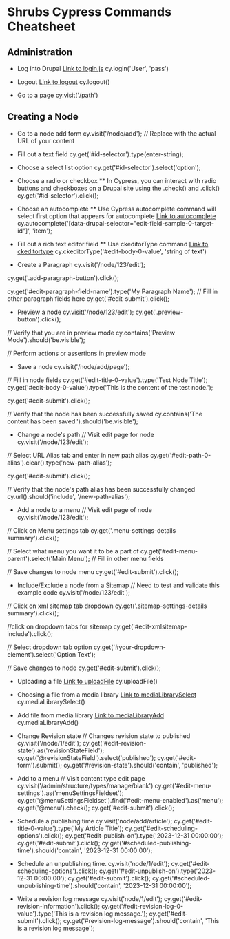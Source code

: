 # Shrubs Cypress Commands Cheatsheet

## Administration

* Log into Drupal
[Link to login.js](login.js)
cy.login('User', 'pass')

* Logout 
[Link to logout](logout.js)
cy.logout()

* Go to a page
cy.visit('/path')

## Creating a Node
* Go to a node add form
cy.visit('/node/add'); // Replace with the actual URL of your content

* Fill out a text field
cy.get('#id-selector').type(enter-string);

* Choose a select list option
cy.get('#id-selector').select('option');

* Choose a radio or checkbox
** In Cypress, you can interact with radio buttons and checkboxes on a Drupal site using the .check() and .click()
cy.get('#id-selector').click();

* Choose an autocomplete
** Use Cypress autocomplete command will select first option that appears for autocomplete
[Link to autocomplete](autocomplete.js)
cy.autocomplete('[data-drupal-selector="edit-field-sample-0-target-id"]', 'item');

* Fill out a rich text editor field
** Use ckeditorType command 
[Link to ckeditortype](ckeditorType.js)
cy.ckeditorType('#edit-body-0-value', 'string of text')

* Create a Paragraph
cy.visit('/node/123/edit');

cy.get('.add-paragraph-button').click();

cy.get('#edit-paragraph-field-name').type('My Paragraph Name');
// Fill in other paragraph fields here
cy.get('#edit-submit').click();

* Preview a node
cy.visit('/node/123/edit');
cy.get('.preview-button').click();

// Verify that you are in preview mode
cy.contains('Preview Mode').should('be.visible');

// Perform actions or assertions in preview mode

* Save a node
cy.visit('/node/add/page');

// Fill in node fields
cy.get('#edit-title-0-value').type('Test Node Title');
cy.get('#edit-body-0-value').type('This is the content of the test node.');

cy.get('#edit-submit').click();

// Verify that the node has been successfully saved
cy.contains('The content has been saved.').should('be.visible');

* Change a node's path
// Visit edit page for node 
cy.visit('/node/123/edit');

// Select URL Alias tab and enter in new path alias
cy.get('#edit-path-0-alias').clear().type('new-path-alias');

cy.get('#edit-submit').click();

// Verify that the node's path alias has been successfully changed
cy.url().should('include', '/new-path-alias');

* Add a node to a menu
// Visit edit page of node
cy.visit('/node/123/edit');

// Click on Menu settings tab
cy.get('.menu-settings-details summary').click();

// Select what menu you want it to be a part of
cy.get('#edit-menu-parent').select('Main Menu');
// Fill in other menu fields

// Save changes to node menu
cy.get('#edit-submit').click();

* Include/Exclude a node from a Sitemap
// Need to test and validate this example code
cy.visit('/node/123/edit');

// Click on xml sitemap tab dropdown 
cy.get('.sitemap-settings-details summary').click();

//click on dropdown tabs for sitemap
cy.get('#edit-xmlsitemap-include').click();

// Select dropdown tab option
cy.get('#your-dropdown-element').select('Option Text');

// Save changes to node
cy.get('#edit-submit').click();

* Uploading a file 
[Link to uploadFile](uploadFile.js)
cy.uploadFile()

* Choosing a file from a media library
[Link to mediaLibrarySelect](mediaLibrarySelect.js)
cy.mediaLibrarySelect()

* Add file from media library
[Link to mediaLibraryAdd](mediaLibraryAdd.js)
cy.mediaLibraryAdd()

* Change Revision state
// Changes revision state to published
cy.visit('/node/1/edit');
cy.get('#edit-revision-state').as('revisionStateField');
cy.get('@revisionStateField').select('published');
cy.get('#edit-form').submit();
cy.get('#revision-state').should('contain', 'published');

* Add to a menu 
// Visit content type edit page
cy.visit('/admin/structure/types/manage/blank')
cy.get('#edit-menu-settings').as('menuSettingsFieldset');
cy.get('@menuSettingsFieldset').find('#edit-menu-enabled').as('menu');
cy.get('@menu').check();
cy.get('#edit-submit').click();

* Schedule a publishing time
cy.visit('node/add/article');
cy.get('#edit-title-0-value').type('My Article Title');
cy.get('#edit-scheduling-options').click();
cy.get('#edit-publish-on').type('2023-12-31 00:00:00');
cy.get('#edit-submit').click();
cy.get('#scheduled-publishing-time').should('contain', '2023-12-31 00:00:00');

* Schedule an unpublishing time.
cy.visit('node/1/edit');
cy.get('#edit-scheduling-options').click();
cy.get('#edit-unpublish-on').type('2023-12-31 00:00:00');
cy.get('#edit-submit').click();
cy.get('#scheduled-unpublishing-time').should('contain', '2023-12-31 00:00:00');

* Write a revision log message
cy.visit('node/1/edit');
cy.get('#edit-revision-information').click();
cy.get('#edit-revision-log-0-value').type('This is a revision log message.');
cy.get('#edit-submit').click();
cy.get('#revision-log-message').should('contain', 'This is a revision log message');


